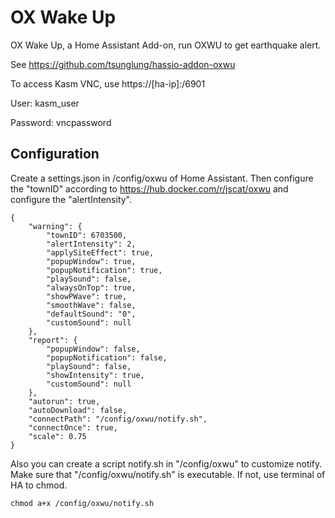 # OX Wake Up

OX Wake Up, a Home Assistant Add-on, run OXWU to get earthquake alert.

See https://github.com/tsunglung/hassio-addon-oxwu

To access Kasm VNC, use https://[ha-ip]:/6901

User: kasm_user

Password: vncpassword

## Configuration

Create a settings.json in /config/oxwu of Home Assistant.
Then configure the "townID" according to https://hub.docker.com/r/jscat/oxwu and configure the "alertIntensity".


```
{
    "warning": {
        "townID": 6703500,
        "alertIntensity": 2,
        "applySiteEffect": true,
        "popupWindow": true,
        "popupNotification": true,
        "playSound": false,
        "alwaysOnTop": true,
        "showPWave": true,
        "smoothWave": false,
        "defaultSound": "0",
        "customSound": null
    },
    "report": {
        "popupWindow": false,
        "popupNotification": false,
        "playSound": false,
        "showIntensity": true,
        "customSound": null
    },
    "autorun": true,
    "autoDownload": false,
    "connectPath": "/config/oxwu/notify.sh",
    "connectOnce": true,
    "scale": 0.75
}
```

Also you can create a script notify.sh in "/config/oxwu" to customize notify.
Make sure that "/config/oxwu/notify.sh" is executable. If not, use terminal of HA to chmod.
```
chmod a+x /config/oxwu/notify.sh
```